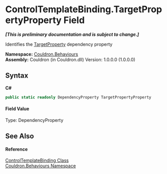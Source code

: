 # ControlTemplateBinding.TargetPropertyProperty Field
 _**\[This is preliminary documentation and is subject to change.\]**_

Identifies the <a href="P_Couldron_Behaviours_ControlTemplateBinding_TargetProperty">TargetProperty</a>&nbsp;dependency property

**Namespace:**&nbsp;<a href="N_Couldron_Behaviours">Couldron.Behaviours</a><br />**Assembly:**&nbsp;Couldron (in Couldron.dll) Version: 1.0.0.0 (1.0.0.0)

## Syntax

**C#**<br />
``` C#
public static readonly DependencyProperty TargetPropertyProperty
```


#### Field Value
Type: DependencyProperty

## See Also


#### Reference
<a href="T_Couldron_Behaviours_ControlTemplateBinding">ControlTemplateBinding Class</a><br /><a href="N_Couldron_Behaviours">Couldron.Behaviours Namespace</a><br />
